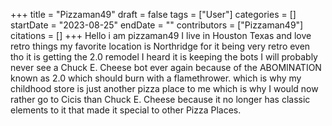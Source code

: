 +++
title = "Pizzaman49"
draft = false
tags = ["User"]
categories = []
startDate = "2023-08-25"
endDate = ""
contributors = ["Pizzaman49"]
citations = []
+++
Hello i am pizzaman49 I live in Houston Texas and love retro things my favorite location is Northridge for it being very retro even tho it is getting the 2.0 remodel I heard it is keeping the bots
I will probably never see a Chuck E. Cheese bot ever again because of the ABOMINATION known as 2.0 which should burn with a flamethrower. which is why my childhood store is just another pizza place to me which is why I would now rather go to Cicis than Chuck E. Cheese because it no longer has classic elements to it that made it special to other Pizza Places.
